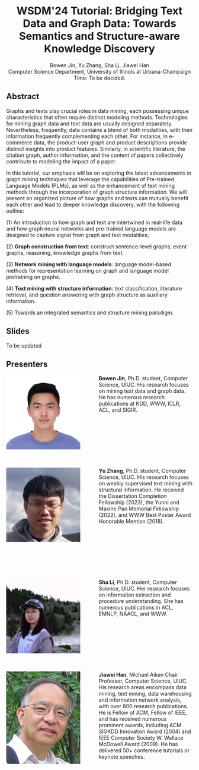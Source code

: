 <!-- ---
permalink: /wsdm24-tutorial/
author_profile: true
--- -->

<center>
<h1>
WSDM'24 Tutorial: Bridging Text Data and Graph Data: Towards Semantics and
Structure-aware Knowledge Discovery
</h1>
Bowen Jin, Yu Zhang, Sha Li, Jiawei Han<br/>
Computer Science Department, University of Illinois at Urbana-Champaign<br/>
<!-- Time: Aug 9, 2023 10:00 AM - 1:00 PM (PDT) -->
Time: To be decided.
</center>

## Abstract

Graphs and texts play crucial roles in data mining, each possessing unique characteristics that often require distinct modeling methods. 
Technologies for mining graph data and text data are usually designed separately.
Nevertheless, frequently, data contains a blend of both modalities, with their information frequently complementing each other. 
For instance, in e-commerce data, the product-user graph and product descriptions provide distinct insights into product features. Similarly, in scientific literature, the citation graph, author information, and the content of papers collectively contribute to modeling the impact of a paper.

In this tutorial, our emphasis will be on exploring the latest advancements in graph mining techniques that leverage the capabilities of Pre-trained Language Models (PLMs), as well as the enhancement of text mining methods through the incorporation of graph structure information.
We will present an organized picture of how graphs and texts can mutually benefit each other and lead to deeper knowledge discovery, with the following outline:

(1) An introduction to how graph and text are intertwined in real-life data and how graph neural networks and pre-trained language models are designed to capture signal from graph and text modalities;

(2) **Graph construction from text**: construct sentence-level graphs, event graphs, reasoning, knowledge graphs from text.

(3) **Network mining with language models**: language model-based methods for representation learning on graph and language model pretraining on graphs.

(4) **Text mining with structure information**: text classification, literature retrieval, and question answering with graph structure as auxiliary information.

(5) Towards an integrated semantics and structure mining paradigm.




## Slides

To be updated

<!-- * Introduction \[[Slides](/files/kdd23-tutorial/Part0.pdf)\]
* Part I: Language Foundation Models \[[Slides](/files/kdd23-tutorial/Part1.pdf)\]
* Part II: Embedding-Driven Topic Discovery \[[Slides](/files/kdd23-tutorial/Part2.pdf)\]
* Part III: Weakly-Supervised Text Classification \[[Slides](/files/kdd23-tutorial/Part3.pdf)\]
* Part IV: Language Models for Knowledge Base Construction \[[Slides](/files/kdd23-tutorial/Part4.pdf)\]
* Part V: Advanced Text Mining Applications \[[Slides](/files/kdd23-tutorial/Part5.pdf)\] -->

## Presenters

<img align="left" img src="/img/portrait.jpg" alt="Bowen Jin" style="width: 200px;margin-right:50px;"/>**Bowen Jin**, Ph.D. student, Computer Science, UIUC. His research focuses on mining text data and graph data. He has numerous research publications at KDD, WWW, ICLR, ACL, and SIGIR.

<br/>
<br/>
<br/>
<br/>
<br/>
<br/>
<br/>

<img align="left" img src="/img/Yu_Zhang.png" alt="Yu Zhang" style="width: 200px;margin-right:50px;"/>**Yu Zhang**, Ph.D. student, Computer Science, UIUC. His research focuses on weakly supervised text mining with structural information. He received the Dissertation Completion Fellowship (2023), the Yunni and Maxine Pao Memorial Fellowship (2022), and WWW Best Poster Award Honorable Mention (2018).


<br/>
<br/>
<br/>
<br/>
<br/>
<br/>
<br/>

<img align="left" img src="/img/Sha_Li.jpeg" alt="Sha Li" style="width: 200px;margin-right:50px;"/>**Sha Li**, Ph.D. student, Computer Science, UIUC. Her research focuses on information extraction and procedure understanding. She has numerous publications in ACL, EMNLP, NAACL, and WWW.


<br/>
<br/>
<br/>
<br/>
<br/>
<br/>
<br/>

<img align="left" img src="/img/Jiawei_Han.jpg" alt="Jiawei Han" style="width: 200px;margin-right:50px;"/>**Jiawei Han**, Michael Aiken Chair Professor, Computer Science, UIUC. His research areas encompass data mining, text mining, data warehousing and information network analysis, with over 800 research publications. He is Fellow of ACM, Fellow of IEEE, and has received numerous prominent awards, including ACM SIGKDD Innovation Award (2004) and IEEE Computer Society W. Wallace McDowell Award (2009). He has delivered 50+ conference tutorials or keynote speeches.
